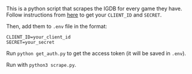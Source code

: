 This is a python script that scrapes the IGDB for every game they have.
Follow instructions from [here](https://api-docs.igdb.com/#getting-started) to get your `CLIENT_ID` and `SECRET`.

Then, add them to `.env` file in the format:
```
CLIENT_ID=your_client_id
SECRET=your_secret
```

Run `python get_auth.py` to get the access token (it will be saved in `.env`).

Run with `python3 scrape.py`.